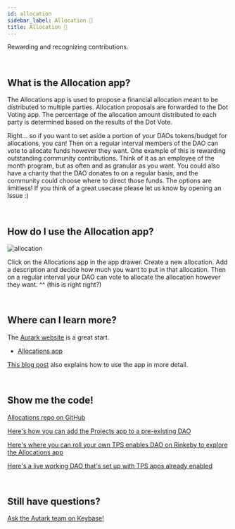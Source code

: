 ```yaml
---
id: allocation
sidebar_label: Allocation 🧧
title: Allocation 🧧
---
```


Rewarding and recognizing contributions.

<br>

## What is the Allocation app?

The Allocations app is used to propose a financial allocation meant to be distributed to multiple parties. Allocation proposals are forwarded to the Dot Voting app. The percentage of the allocation amount distributed to each party is determined based on the results of the Dot Vote.

Right... so if you want to set aside a portion of your DAOs tokens/budget for allocations, you can! Then on a regular interval members of the DAO can vote to allocate funds however they want. One example of this is rewarding outstanding community contributions. Think of it as an employee of the month program, but as often and as granular as you want. You could also have a charity that the DAO donates to on a regular basis, and the community could choose where to direct those funds. The options are limitless! If you think of a great usecase please let us know by opening an Issue :)

<br>

## How do I use the Allocation app?

![allocation](assets/allocation.png)

Click on the Allocations app in the app drawer. Create a new allocation. Add a description and decide how much you want to put in that allocation. Then on a regular interval your DAO can vote to allocate the allocation however they want.
^^ (this is right right?)

<br>

## Where can I learn more?

The [Aurark website](https://www.autark.xyz/) is a great start.
- [Allocations app](https://www.autark.xyz/allocations)

[This blog post](https://medium.com/@stellarmagnet/that-planning-suite-live-on-rinkeby-c2332e2e5e27) also explains how to use the app in more detail. 

<br>

## Show me the code!

[Allocations repo on GitHub](https://github.com/AutarkLabs/planning-suite/tree/dev/apps/allocations)

[Here's how you can add the Projects app to a pre-existing DAO](https://github.com/AutarkLabs/planning-suite/blob/master/docs/GETTING_STARTED.md#install-the-allocations-app)

[Here's where you can roll your own TPS enables DAO on Rinkeby to explore the Allocations app](https://rinkeby.autark.xyz/)

[Here's a live working DAO that's set up with TPS apps already enabled](https://rinkeby.aragon.org/#/dune.aragonid.eth)

<br>

## Still have questions?

[Ask the Autark team on Keybase!](https://keybase.io/team/autark.community)

<br>
